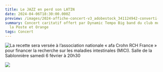 ```yaml
---
title: Le JAZZ en perd son LATIN
date: 2024-04-06T18:30:00.000Z
preview: /images/2024-affiche-concert-v3_adobestock_341124942-converti-_page-0001.jpg
summary: Concert caritatif offert par Dynamic Tempo Big band du club musical de
  la Poste et Orange
tags: Concert
---
```

![La recette sera versée à l’association nationale « afa Crohn RCH France » pour financer la recherche sur les maladies intestinales (MICI). Salle de la Sablonnière samedi 6 février à 20h30](/images/2024-affiche-concert-v3_adobestock_341124942-converti-_page-0001.jpg)

![](/images/2024-affiche-concert-v3_adobestock_341124942-converti-_page-0001.jpg)

